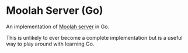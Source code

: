 # Moolah Server (Go)

An implementation of [Moolah server](https://github.com/ajsutton/moolah-server) in Go.

This is unlikely to ever become a complete implementation but is a useful way to play around with learning Go. 